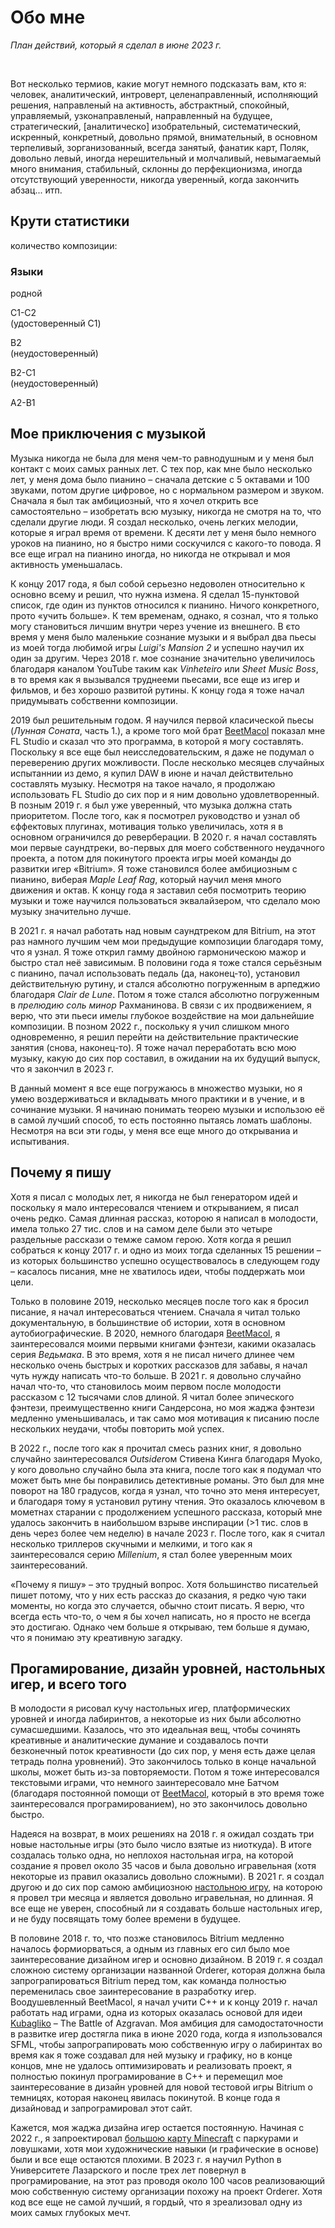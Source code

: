 <BackToOther></BackToOther>

# Обо мне

<MdImage img="about3.png" alt="Plan of Actions – June 2023"></MdImage>

*План действий, который я сделал в июне 2023 г.*

<br />

Вот несколько термиов, какие могут немного подсказать вам, кто я: человек, аналитический, интроверт, целенаправленный, исполняющий решения, направленый на активность, абстрактный, спокойный, управляемый, узконаправленый, направленный на будущее, стратегический, [аналитическо] изобрательный, систематический, искренный, конкретный, довольно прямой, внимательный, в основном терпеливый, зорганизованный, всегда занятый, фанатик карт, Поляк, довольно левый, иногда нерешительный и молчаливый, невымагаемый много внимания, стабильный, склонны до перфекционизма, иногда отсутствующий уверенности, никогда уверенный, когда закончить абзац... итп.

## Крути статистики

количество композиции:
<!-- time spent doing things -->

### Языки

<!-- <div class="flex flex-row space-x-1 gap-5"> -->

<div class="grid grid-cols-5 gap-2 mt-2 mb-4 ml-5 mr-5">

<div class="flex flex-col mx-auto text-center items-center text-main">

<MdImage img="lang/pl.png" height=50></MdImage>

<div>
родной
</div>

</div>

<div class="flex flex-col mx-auto text-center items-center text-main">

<MdImage img="lang/en.png" height=50></MdImage>
<div>C1-C2</div>
<div>(удостоверенный C1)</div>

</div>

<div class="flex flex-col mx-auto text-center items-center text-main">

<MdImage img="lang/es.png" height=50></MdImage>
<div>B2</div>
<div>(неудостоверенный)</div>

</div>

<div class="flex flex-col mx-auto text-center items-center text-main">

<MdImage img="lang/ru.png" height=50></MdImage>
<div>B2-C1</div>
<div>(неудостоверенный)</div>

</div>

<div class="flex flex-col mx-auto text-center items-center text-main">

<MdImage img="lang/ua.png" height=50></MdImage>
<div>A2-B1</div>

</div>

</div>

<!-- [can include section on why I like writng about myself, awareness, and so on] [the truth is I don't do it that often, the only place I really write about myself in is my diary I write every few months] -->

## Мое приключения с музыкой

Музыка никогда не была для меня чем-то равнодушным и у меня был контакт с моих самых ранных лет. С тех пор, как мне было несколько лет, у меня дома было пианино – сначала детские с 5 октавами и 100 звуками, потом другие цифровое, но с нормальном размером и звуком. Сначала я был так амбициозный, что я хочел открить все самостоятельно – изобретать всю музыку, никогда не смотря на то, что сделали другие люди. Я создал несколько, очень легких мелодии, которые я играл время от времени. К десяти лет у меня было немного уроков на пианино, но я быстро ними соскучился с какого-то повода. Я все еще играл на пианино иногда, но никогда не открывал и моя активность уменьшалась.

К концу 2017 года, я был собой серьезно недоволен относительно к основно всему и решил, что нужна измена. Я сделал 15-пунктовой список, где один из пунктов относился к пианино. Ничого конкретного, прото «учить больше». К тем временам, однако, я сознал, что я только могу становиться личшим внутри через учение из внешнего. В єто время у меня было маленькие сознание музыки и я выбрал два пьесы из моей тогда любимой игры *Luigi's Mansion 2* и успешно научил их один за другим. Через 2018 г. мое сознание значительно увеличилось благодаря каналом YouTube таким как *Vinheteiro* или *Sheet Music Boss*, в то время как я вызывался труднееми пьесами, все еще из игер и фильмов, и без хорошо развитой рутины. К концу года я тоже начал придумывать собственни композиции.

2019 был решительным годом. Я научился первой класической пьесы (*Лунная Соната*, часть 1.), а кроме того мой брат [BeetMacol](https://beetmacol.com) показал мне FL Studio и сказал что это программа, в которой я могу составлять. Поскольку я все еще был неисследовательским, я даже не подумал о переверению других можливости. После несколько месяцев случайных испытаннии из демо, я купил DAW в июне и начал действительно составлять музыку. Несмотря на такое начало, я продолжаю использовать FL Studio до сих пор и я ним довольно удовлетворенный. В позным 2019 г. я был уже уверенный, что музыка должна стать приоритетом. После того, как я посмотрел руководство и узнал об єффектовых плугинах, мотивация только увеличилась, хотя я в основном ограничился до реверберации. В 2020 г. я начал составлять мои первые саундтреки, во-первых для моего собственного неудачного проекта, а потом для покинутого проекта игры моей команды до развитки игер «Bitrium». Я тоже становился более амбициозным с пианино, виберая *Maple Leaf Rag*, который научил меня много движения и октав. К концу года я заставил себя посмотрить теорию музыки и тоже научился пользоваться эквалайзером, что сделало мою музыку значительно лучше.

В 2021 г. я начал работать над новым саундтреком для Bitrium, на этот раз намного лучшим чем мои предыдущие композиции благодаря тому, что я узнал. Я тоже открил гамму двойною гармоническою мажор и быстро стал неё зависимым. В половини года я тоже стался серьёзным с пианино, пачал использовать педаль (да, наконец-то), установил действительную рутину, и стался абсолютно погруженным в арпеджио благодаря *Clair de Lune*. Потом я тоже стался абсолютно погруженным в *прелюдию соль минор* Рахманинова. В связи с их продвижением, я верю, что эти пьеси имелы глубокое воздействие на мои дальнейшие композиции. В позном 2022 г., поскольку я учил слишком много одновременно, я решил перейти на действительние практические занятия (снова, наконец-то). Я тоже начал переработать всю мою музыку, какую до сих пор составил, в ожидании на их будущий выпуск, что я закончил в 2023 г.

В данный момент я все еще погружаюсь в множество музыки, но я умею воздерживаться и вкладывать много практики и в учение, и в сочинание музыки. Я начинаю понимать теорею музыки и использою её в самой лучший способ, то есть постоянно пытаясь ломать шаблоны. Несмотря на вси эти годы, у меня все еще много до открываниа и испытивания.

## Почему я пишу

Хотя я писал с молодых лет, я никогда не был генератором идей и поскольку я мало интересовался чтением и открыванием, я писал очень редко. Самая длинная рассказ, которою я написал в молодости, имела только 27 тис. слов и на самом деле были это четыре раздельные расскази о темже самом герою. Хотя когда я решил собраться к концу 2017 г. и одно из моих тогда сделанных 15 решении – из которых большинство успешно осуществовалось в следующем году – касалось писания, мне не хватилось идеи, чтобы поддержать мои цели.

Только в половине 2019, несколько месяцев после того как я бросил писание, я начал интересоваться чтением. Сначала я читал только документальную, в большинствие об истории, хотя в основном аутобиографические. В 2020, немного благодаря [BeetMacol](https://beetmacol.com), я заинтересовался моими первыми книгами фэнтези, какими оказалась серия *Ведьмака*. В это время, хотя я не писал ничего длинее чем несколько очень быстрых и коротких рассказов для забавы, я начал чуть нужду написать что-то больше. В 2021 г. я довольно случайно начал что-то, что становилось моим первом после молодости рассказом с 12 тысячами слов длиной. Я читал более эпического фэнтези, преимущественно книги Сандерсона, но моя жаджа фэнтези медленно уменьшивалась, и так само моя мотивация к писанию после нескольких неудачи, чтобы повторить мой успех.

В 2022 г., после того как я прочитал смесь разних книг, я довольно случайно заинтересовался *Outsider*ом Стивена Кинга благодаря Myoko, у кого довольно случайно была эта книга, после того как я подумал что может быть мне бы понравились детективные романы. Это был для мне поворот на 180 градусов, когда я узнал, что точно это меня интересует, и благодаря тому я установил рутину чтения. Это оказалось ключевом в мометнах старании с продолжением успешного рассказа, который мне удалось закончить в наибольшом взрыве инспирации (>1 тис. слов в день через более чем неделю) в начале 2023 г. После того, как я считал несколько триллеров скучными и мелкими, и того как я заинтересовался серию *Millenium*, я стал более уверенным моих заинтересований.

«Почему я пишу» – это трудный вопрос. Хотя большинство писательей пишет потому, что у них есть рассказ до сказания, я редко чую таки моменты, но когда это случается, обычно стоит писать. Я верю, что всегда есть что-то, о чем я бы хочел написать, но я просто не всегда это достигаю. Однако чем больше я открываю, тем больше я думаю, что я понимаю эту креативную загадку.

## Прогамирование, дизайн уровней, настольных игер, и всего того

В молодости я рисовал кучу настольных игер, платформических уровней и иногда лабиринтов, а некоторые из них были абсолютно сумасшедшими. Казалось, что это идеальная вещ, чтобы сочинять креативные и аналитические думание и создавалось почти безконечный поток креативности (до сих пор, у меня есть даже целая тетрадь полна уровнений). Это закончилось только в конце начальной школы, может быть из-за повторяемости. Потом я тоже интересовался текстовыми играми, что немного заинтересовало мне Батчом (благодаря постоянной помощи от [BeetMacol](https://beetmacol.com), который в это время тоже заинтересовался програмированием), но это закончилось довольно быстро.

Надеяся на возврат, в моих решениях на 2018 г. я ожидал создать три новые настольные игры (это было число взятые из ниоткуда). В итоге создалась только одна, но неплохоя настольная игра, на которой создание я провел около 35 часов и была довольно игравельная (хотя некоторые из правил оказались довольно сложными). В 2021 г. я создал другою и до сих пор самою амбициозною [настольною игру](../other/łowcy-niebios), на которою я провел три месяца и является довольно игравельная, но длинная. Я все еще не уверен, способный ли я создавать больше настольных игер, и не буду посвящать тому более времени в будущее.

В половине 2018 г. то, что позже становилось Bitrium медленно началось формиорваться, а одным из главных его сил было мое заинтересование дизайном игер и основно дизайном. В 2019 г. я создал сложною систему организации названной Orderer, которая должна была запрограпироваться Bitrium перед том, как команда полностью переменилась свое заинтересование в разработку игер. Воодушевленный BeetMacol, я начал учити С++ и к концу 2019 г. начал работать над играми, одна из которых оказалась основой для идеи [Kubagliko](https://glikopl.github.io/) – The Battle of Azgravan. Моя амбиция для самодостаточности в развитке игер достягла пика в июне 2020 года, когда я изпользовался SFML, чтобы запрограпировать мою собственную игру о лабиринтах во время как я тоже создавал для ней музыку и графику, но в конце концов, мне не удалось оптимизировать и реализовать проект, я полностью покинул програмирование в С++ и перемещил мое заинтересование в дизайн уровней для новой тестовой игры Bitrium о темницях, которая наконец явилась покинутой. В конце года я дизайновад и запрограмировал этот сайт.

Кажется, моя жаджа дизайна игер остается постоянную. Начиная с 2022 г., я запроектировал [большою карту Minecraft](../other/danaikor) с паркурами и ловушками, хотя мои художнические навыки (и графические в основе) были и все еще остаются плохими. В 2023 г. я научил Python в Университете Лазарского и после трех лет повернул в програмирование, на этот раз проводя около 100 часов реализовающий мою собственную систему организации похожу на проект Orderer. Хотя код все еще не самой лучший, я гордый, что я зреализовал одну из моих самых глубокых мечт.

<br />

<MdImage img="NGVHQ.png" height=500></MdImage>
